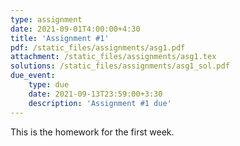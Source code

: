 ```yaml
---
type: assignment
date: 2021-09-01T4:00:00+4:30
title: 'Assignment #1'
pdf: /static_files/assignments/asg1.pdf
attachment: /static_files/assignments/asg1.tex
solutions: /static_files/assignments/asg1_sol.pdf
due_event: 
    type: due
    date: 2021-09-13T23:59:00+3:30
    description: 'Assignment #1 due'
---
```

This is the homework for the first week.
